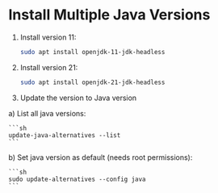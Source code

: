 # Install Multiple Java Versions

1. Install version 11:

    ```sh
    sudo apt install openjdk-11-jdk-headless
    ```

2. Install version 21:

    ```sh
    sudo apt install openjdk-21-jdk-headless
    ```


3. Update the version to Java version

a) List all java versions:

    ```sh
    update-java-alternatives --list
    ```

b) Set java version as default (needs root permissions):

    ```sh
    sudo update-alternatives --config java
    ```


